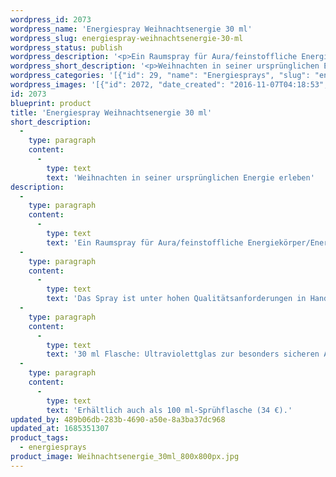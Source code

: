 ```yaml
---
wordpress_id: 2073
wordpress_name: 'Energiespray Weihnachtsenergie 30 ml'
wordpress_slug: energiespray-weihnachtsenergie-30-ml
wordpress_status: publish
wordpress_description: '<p>Ein Raumspray für Aura/feinstoffliche Energiekörper/Energiefelder in Räumen mit einem aktivierbaren Informationsfeld zu: Gelebte Liebe im Menschsein und göttliches ''Licht''.</p><p>Das Spray ist unter hohen Qualitätsanforderungen in Handarbeit in Deutschland hergestellt aus mehrfach gereinigtem und energetisiertem Wasser (76%, konserviert mit 96%igem Weingeist (24%). Abgestimmt auf das feinstoffliche Energiefeld ist eine Komposition von naturreinen ätherischen Ölen*.</p><p>30 ml Flasche: Ultraviolettglas zur besonders sicheren Aufbewahrung mit hochwertigem, goldfarbenen Metallpumpzerstäuber (Steigrohr: Plastik). Etikett: Wasserfest, leicht energetisiert mit dem Informationsfeld des Airsprays.</p><p>Erhältlich auch als 100 ml-Sprühflasche (34 €).</p><p><a href="https://my.feenbaum.de/anwendung-energiesprays/">Anwendungshinweise</a></p>'
wordpress_short_description: '<p>Weihnachten in seiner ursprünglichen Energie erleben</p>'
wordpress_categories: '[{"id": 29, "name": "Energiesprays", "slug": "energiesprays"}]'
wordpress_images: '[{"id": 2072, "date_created": "2016-11-07T04:18:53", "date_created_gmt": "2016-11-07T02:18:53", "date_modified": "2016-11-07T04:18:53", "date_modified_gmt": "2016-11-07T02:18:53", "src": "https://my.feenbaum.de/wp-content/uploads/2016/11/Weihnachtsenergie_30ml_800x800px.jpg", "name": "weihnachtsenergie_30ml_800x800px", "alt": ""}]'
id: 2073
blueprint: product
title: 'Energiespray Weihnachtsenergie 30 ml'
short_description:
  -
    type: paragraph
    content:
      -
        type: text
        text: 'Weihnachten in seiner ursprünglichen Energie erleben'
description:
  -
    type: paragraph
    content:
      -
        type: text
        text: 'Ein Raumspray für Aura/feinstoffliche Energiekörper/Energiefelder in Räumen mit einem aktivierbaren Informationsfeld zu: Gelebte Liebe im Menschsein und göttliches ''Licht''.'
  -
    type: paragraph
    content:
      -
        type: text
        text: 'Das Spray ist unter hohen Qualitätsanforderungen in Handarbeit in Deutschland hergestellt aus mehrfach gereinigtem und energetisiertem Wasser (76%, konserviert mit 96%igem Weingeist (24%). Abgestimmt auf das feinstoffliche Energiefeld ist eine Komposition von naturreinen ätherischen Ölen*.'
  -
    type: paragraph
    content:
      -
        type: text
        text: '30 ml Flasche: Ultraviolettglas zur besonders sicheren Aufbewahrung mit hochwertigem, goldfarbenen Metallpumpzerstäuber (Steigrohr: Plastik). Etikett: Wasserfest, leicht energetisiert mit dem Informationsfeld des Airsprays.'
  -
    type: paragraph
    content:
      -
        type: text
        text: 'Erhältlich auch als 100 ml-Sprühflasche (34 €).'
updated_by: 489b06db-283b-4690-a50e-8a3ba37dc968
updated_at: 1685351307
product_tags:
  - energiesprays
product_image: Weihnachtsenergie_30ml_800x800px.jpg
---
```


